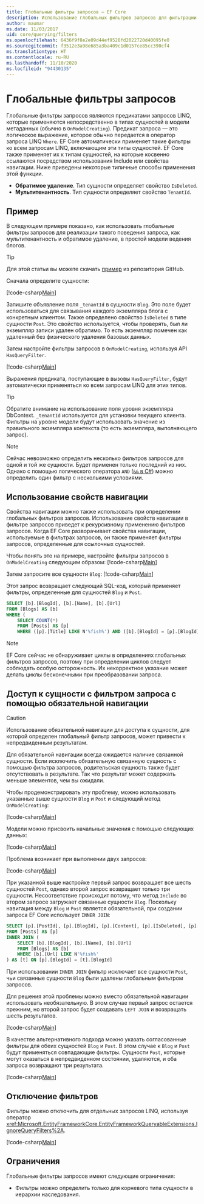 ```yaml
---
title: Глобальные фильтры запросов — EF Core
description: Использование глобальных фильтров запросов для фильтрации результатов в Entity Framework Core
author: maumar
ms.date: 11/03/2017
uid: core/querying/filters
ms.openlocfilehash: 6436f9f8e2e09d44ef9528fd2022720d40095fe0
ms.sourcegitcommit: f3512e3a98e685a3ba409c1d0157ce85cc390cf4
ms.translationtype: HT
ms.contentlocale: ru-RU
ms.lasthandoff: 11/10/2020
ms.locfileid: "94430135"
---
```

# <a name="global-query-filters"></a>Глобальные фильтры запросов

Глобальные фильтры запросов являются предикатами запросов LINQ, которые применяются непосредственно в типах сущностей в модели метаданных (обычно в `OnModelCreating`). Предикат запроса — это логическое выражение, которое обычно передается в оператор запроса LINQ `Where`.  EF Core автоматически применяет такие фильтры ко всем запросам LINQ, включающим эти типы сущностей.  EF Core также применяет их к типам сущностей, на которые косвенно ссылаются посредством использования Include или свойства навигации. Ниже приведены некоторые типичные способы применения этой функции.

* **Обратимое удаление**. Тип сущности определяет свойство `IsDeleted`.
* **Мультитенантность**. Тип сущности определяет свойство `TenantId`.

## <a name="example"></a>Пример

В следующем примере показано, как использовать глобальные фильтры запросов для реализации такого поведения запроса, как мультитенантность и обратимое удаление, в простой модели ведения блогов.

> [!TIP]
> Для этой статьи вы можете скачать [пример](https://github.com/dotnet/EntityFramework.Docs/tree/master/samples/core/Querying/QueryFilters) из репозитория GitHub.

Сначала определите сущности:

[!code-csharp[Main](../../../samples/core/Querying/QueryFilters/Entities.cs#Entities)]

Запишите объявление поля `_tenantId` в сущности `Blog`. Это поле будет использоваться для связывания каждого экземпляра блога с конкретным клиентом. Также определено свойство `IsDeleted` в типе сущности `Post`. Это свойство используется, чтобы проверять, был ли экземпляр записи удален обратимо. То есть экземпляр помечен как удаленный без физического удаления базовых данных.

Затем настройте фильтры запросов в `OnModelCreating`, используя API `HasQueryFilter`.

[!code-csharp[Main](../../../samples/core/Querying/QueryFilters/BloggingContext.cs#FilterConfiguration)]

Выражения предиката, поступающие в вызовы `HasQueryFilter`, будут автоматически применяться ко всем запросам LINQ для этих типов.

> [!TIP]
> Обратите внимание на использование поля уровня экземпляра DbContext. `_tenantId` используется для установки текущего клиента. Фильтры на уровне модели будут использовать значение из правильного экземпляра контекста (то есть экземпляра, выполняющего запрос).

> [!NOTE]
> Сейчас невозможно определить несколько фильтров запросов для одной и той же сущности. Будет применен только последний из них. Однако с помощью логического оператора `AND` ([`&&` в C#](/dotnet/csharp/language-reference/operators/boolean-logical-operators#conditional-logical-and-operator-)) можно определить один фильтр с несколькими условиями.

## <a name="use-of-navigations"></a>Использование свойств навигации

Свойства навигации можно также использовать при определении глобальных фильтров запросов. Использование свойств навигации в фильтре запросов приведет к рекурсивному применению фильтров запросов. Когда EF Core разворачивает свойства навигации, используемые в фильтрах запросов, он также применяет фильтры запросов, определенные для ссылочных сущностей.

Чтобы понять это на примере, настройте фильтры запросов в `OnModelCreating` следующим образом: [!code-csharp[Main](../../../samples/core/Querying/QueryFilters/FilteredBloggingContextRequired.cs#NavigationInFilter)]

Затем запросите все сущности `Blog`: [!code-csharp[Main](../../../samples/core/Querying/QueryFilters/FilteredBloggingContextRequired.cs#QueriesNavigation)]

Этот запрос возвращает следующий SQL-код, который применяет фильтры, определенные для сущностей `Blog` и `Post`.

```sql
SELECT [b].[BlogId], [b].[Name], [b].[Url]
FROM [Blogs] AS [b]
WHERE (
    SELECT COUNT(*)
    FROM [Posts] AS [p]
    WHERE ([p].[Title] LIKE N'%fish%') AND ([b].[BlogId] = [p].[BlogId])) > 0
```

> [!NOTE]
> EF Core сейчас не обнаруживает циклы в определениях глобальных фильтров запросов, поэтому при определении циклов следует соблюдать особую осторожность. Их некорректное указание может делать циклы бесконечными при преобразовании запроса.

## <a name="accessing-entity-with-query-filter-using-required-navigation"></a>Доступ к сущности с фильтром запроса с помощью обязательной навигации

> [!CAUTION]
> Использование обязательной навигации для доступа к сущности, для которой определен глобальный фильтр запросов, может привести к непредвиденным результатам.

Для обязательной навигации всегда ожидается наличие связанной сущности. Если исключить обязательную связанную сущность с помощью фильтра запросов, родительская сущность также будет отсутствовать в результате. Так что результат может содержать меньше элементов, чем вы ожидали.

Чтобы продемонстрировать эту проблему, можно использовать указанные выше сущности `Blog` и `Post` и следующий метод `OnModelCreating`:

[!code-csharp[Main](../../../samples/core/Querying/QueryFilters/FilteredBloggingContextRequired.cs#IncorrectFilter)]

Модели можно присвоить начальные значения с помощью следующих данных:

[!code-csharp[Main](../../../samples/core/Querying/QueryFilters/Program.cs#SeedData)]

Проблема возникает при выполнении двух запросов:

[!code-csharp[Main](../../../samples/core/Querying/QueryFilters/Program.cs#Queries)]

При указанной выше настройке первый запрос возвращает все шесть сущностей `Post`, однако второй запрос возвращает только три сущности. Несоответствие происходит потому, что метод `Include` во втором запросе загружает связанные сущности `Blog`. Поскольку навигация между `Blog` и `Post` является обязательной, при создании запроса EF Core использует `INNER JOIN`:

```sql
SELECT [p].[PostId], [p].[BlogId], [p].[Content], [p].[IsDeleted], [p].[Title], [t].[BlogId], [t].[Name], [t].[Url]
FROM [Posts] AS [p]
INNER JOIN (
    SELECT [b].[BlogId], [b].[Name], [b].[Url]
    FROM [Blogs] AS [b]
    WHERE [b].[Url] LIKE N'%fish%'
) AS [t] ON [p].[BlogId] = [t].[BlogId]
```

При использовании `INNER JOIN` фильтр исключает все сущности `Post`, чьи связанные сущности `Blog` были удалены глобальным фильтром запросов.

Для решения этой проблемы можно вместо обязательной навигации использовать необязательную.
В этом случае первый запрос остается прежним, но второй запрос будет создавать `LEFT JOIN` и возвращать шесть результатов.

[!code-csharp[Main](../../../samples/core/Querying/QueryFilters/FilteredBloggingContextRequired.cs#OptionalNavigation)]

В качестве альтернативного подхода можно указать согласованные фильтры для обеих сущностей `Blog` и `Post`.
В этом случае к `Blog` и `Post` будут применяться совпадающие фильтры. Сущности `Post`, которые могут оказаться в непредвиденном состоянии, удаляются, и оба запроса возвращают три результата.

[!code-csharp[Main](../../../samples/core/Querying/QueryFilters/FilteredBloggingContextRequired.cs#MatchingFilters)]

## <a name="disabling-filters"></a>Отключение фильтров

Фильтры можно отключить для отдельных запросов LINQ, используя оператор <xref:Microsoft.EntityFrameworkCore.EntityFrameworkQueryableExtensions.IgnoreQueryFilters%2A>.

[!code-csharp[Main](../../../samples/core/Querying/QueryFilters/Program.cs#IgnoreFilters)]

## <a name="limitations"></a>Ограничения

Глобальные фильтры запросов имеют следующие ограничения:

* Фильтры можно определить только для корневого типа сущности в иерархии наследования.
